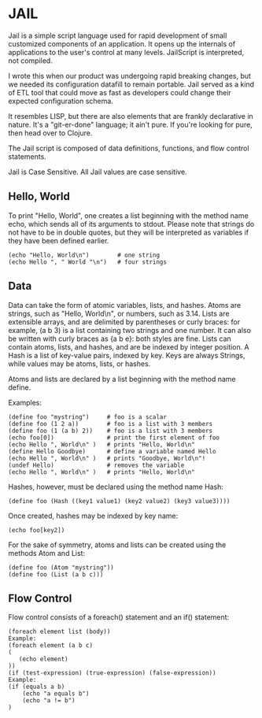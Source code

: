 # JAIL

Jail is a simple script language used for rapid development of small customized components of an application.  It opens up the internals of applications to the user's control at many levels.  JailScript is interpreted, not compiled.

I wrote this when our product was undergoing rapid breaking changes, but we needed its configuration datafill to remain portable.  Jail served as a kind of ETL tool that could move as fast as developers could change their expected configuration schema.

It resembles LISP, but there are also elements that are frankly declarative in nature.  It's a "git-er-done" language; it ain't pure.  If you're looking for pure, then head over to Clojure.

The Jail script is composed of data definitions, functions, and flow control statements. 

Jail is Case Sensitive. All Jail values are case sensitive. 

## Hello, World

To print "Hello, World", one creates a list beginning with the method name echo, which sends all of its arguments to stdout.  Please note that strings do not have to be in double quotes, but they will be interpreted as variables if they have been defined earlier.

```
(echo "Hello, World\n")        # one string 
(echo Hello ", " World "\n")   # four strings
```

## Data

Data can take the form of atomic variables, lists, and hashes.   Atoms are strings, such as "Hello, World\n", or numbers, such as 3.14.  Lists are extensible arrays, and are delimited by parentheses or curly braces: for example, (a b 3) is a list containing two strings and one number.  It can also be written with curly braces as {a b e}: both styles are fine.  Lists can contain atoms, lists, and hashes, and are be indexed by integer position.  A Hash is a list of key-value pairs, indexed by key.  Keys are always Strings, while values may be atoms, lists, or hashes.

Atoms and lists are declared by a list beginning with the method name define.

Examples:
```
(define foo "mystring")     # foo is a scalar 
(define foo (1 2 a))        # foo is a list with 3 members 
(define foo (1 (a b) 2))    # foo is a list with 3 members 
(echo foo[0])               # print the first element of foo
(echo Hello ", World\n" )   # prints "Hello, World\n" 
(define Hello Goodbye)      # define a variable named Hello 
(echo Hello ", World\n" )   # prints "Goodbye, World\n"! 
(undef Hello)               # removes the variable 
(echo Hello ", World\n" )   # prints "Hello, World\n"
```

Hashes, however, must be declared using the method name Hash:
```
(define foo (Hash ((key1 value1) (key2 value2) (key3 value3))))
```
Once created, hashes may be indexed by key name:
```
(echo foo[key2])
```
For the sake of symmetry, atoms and lists can be created using the methods Atom and List:
```
(define foo (Atom "mystring")) 
(define foo (List (a b c)))
```

## Flow Control

Flow control consists of a foreach() statement and an if() statement: 
 
```
(foreach element list (body)) 
Example: 
(foreach element (a b c)  
(  
   (echo element)  
))
(if (test-expression) (true-expression) (false-expression)) 
Example: 
(if (equals a b) 
    (echo "a equals b") 
    (echo "a != b") 
)
```

